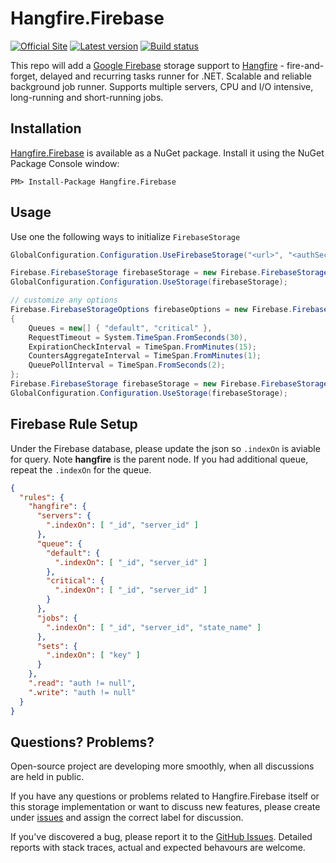 # Hangfire.Firebase

[![Official Site](https://img.shields.io/badge/site-hangfire.io-blue.svg)](http://hangfire.io)
[![Latest version](https://img.shields.io/badge/nuget-v1.0.1-blue.svg)](https://www.nuget.org/packages/Hangfire.Firebase) 
[![Build status](https://ci.appveyor.com/api/projects/status/8bail001djs64inu?svg=true)](https://ci.appveyor.com/project/imranmomin/hangfire-firebase)

This repo will add a [Google Firebase](https://firebase.google.com) storage support to [Hangfire](http://hangfire.io) - fire-and-forget, delayed and recurring tasks runner for .NET. Scalable and reliable background job runner. Supports multiple servers, CPU and I/O intensive, long-running and short-running jobs.

Installation
-------------

[Hangfire.Firebase](https://www.nuget.org/packages/Hangfire.Firebase) is available as a NuGet package. Install it using the NuGet Package Console window:

```
PM> Install-Package Hangfire.Firebase
```

Usage
------
Use one the following ways to initialize `FirebaseStorage`

```csharp
GlobalConfiguration.Configuration.UseFirebaseStorage("<url>", "<authSecret>");

Firebase.FirebaseStorage firebaseStorage = new Firebase.FirebaseStorage("<url>", "<authSecret>");
GlobalConfiguration.Configuration.UseStorage(firebaseStorage);

// customize any options
Firebase.FirebaseStorageOptions firebaseOptions = new Firebase.FirebaseStorageOptions
{
    Queues = new[] { "default", "critical" },
    RequestTimeout = System.TimeSpan.FromSeconds(30),
	ExpirationCheckInterval = TimeSpan.FromMinutes(15);
    CountersAggregateInterval = TimeSpan.FromMinutes(1);
    QueuePollInterval = TimeSpan.FromSeconds(2);
};
Firebase.FirebaseStorage firebaseStorage = new Firebase.FirebaseStorage("<url>", "<authSecret>", firebaseOptions);
GlobalConfiguration.Configuration.UseStorage(firebaseStorage);
```

Firebase Rule Setup
------
Under the Firebase database, please update the json so `.indexOn` is aviable for query. Note **hangfire** is the parent node. If you had additional queue, repeat the `.indexOn` for the queue. 
```json
{
  "rules": {
    "hangfire": {
      "servers": {
        ".indexOn": [ "_id", "server_id" ]
      },
      "queue": {
        "default": {
          ".indexOn": [ "_id", "server_id" ]
        },
        "critical": {
          ".indexOn": [ "_id", "server_id" ]
        }
      },
      "jobs": {
        ".indexOn": [ "_id", "server_id", "state_name" ]
      },
      "sets": {
        ".indexOn": [ "key" ]
      }
    },
    ".read": "auth != null",
    ".write": "auth != null"
  }
}
```

Questions? Problems?
---------------------

Open-source project are developing more smoothly, when all discussions are held in public.

If you have any questions or problems related to Hangfire.Firebase itself or this storage implementation or want to discuss new features, please create under [issues](https://github.com/imranmomin/Hangfire.Firebase/issues/new) and assign the correct label for discussion. 

If you've discovered a bug, please report it to the [GitHub Issues](https://github.com/imranmomin/Hangfire.Firebase/pulls). Detailed reports with stack traces, actual and expected behavours are welcome. 
